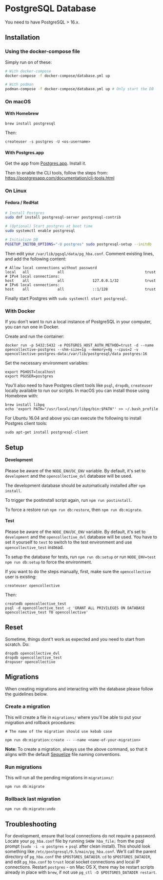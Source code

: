# PostgreSQL Database

You need to have PostgreSQL > 16.x.

## Installation

### Using the docker-compose file

Simply run on of these:

```bash
# With docker-compose
docker-compose -f docker-compose/database.yml up

# With podman
podman-compose -f docker-compose/database.yml up # Only start the DB
```

### On macOS

#### With Homebrew

`brew install postgresql`

Then:

`createuser -s postgres -U <os-username>`

#### With Postgres.app

Get the app from [Postgres.app](http://postgresapp.com/). Install it.

Then to enable the CLI tools, follow the steps from: https://postgresapp.com/documentation/cli-tools.html

### On Linux

#### Fedora / RedHat

```bash
# Install Postgres
sudo dnf install postgresql-server postgresql-contrib

# (Optional) Start postgres at boot time
sudo systemctl enable postgresql

# Initialize DB
PGSETUP_INITDB_OPTIONS="-U postgres" sudo postgresql-setup --initdb
```

Then edit your `/var/lib/pgsql/data/pg_hba.conf`. Comment existing lines, and add the following content:

```
# Allow local connections without password
local   all             all                                     trust
# IPv4 local connections:
host    all             all             127.0.0.1/32            trust
# IPv6 local connections:
host    all             all             ::1/128                 trust
```

Finally start Postgres with `sudo systemctl start postgresql`.

### With Docker

If you don't want to run a local instance of PostgreSQL in your computer, you can run one in Docker.

Create and run the container:

```
docker run -p 5432:5432 -e POSTGRES_HOST_AUTH_METHOD=trust -d --name opencollective-postgres --shm-size=1g --memory=4g --cpus=2 -v opencollective-postgres-data:/var/lib/postgresql/data postgres:16
```

Set the necessary environment variables:

```
export PGHOST=localhost
export PGUSER=postgres
```

You'll also need to have Postgres client tools like `psql`, `dropdb`, `createuser` locally available to run our scripts. In macOS you can install those using Homebrew with:

```
brew install libpq
echo 'export PATH="/usr/local/opt/libpq/bin:$PATH"' >> ~/.bash_profile
```

For Ubuntu 16.04 and above you can execute the following to install Postgres client tools:

```
sudo apt-get install postgresql-client
```

## Setup

#### Development

Please be aware of the `NODE_ENV`/`OC_ENV` variable. By default, it's set to `development` and the `opencollective_dvl` database will be used.

The development database should be automatically installed after `npm install`.

To trigger the postinstall script again, run `npm run postinstall`.

To force a restore run `npm run db:restore`, then `npm run db:migrate`.

#### Test

Please be aware of the `NODE_ENV`/`OC_ENV` variable. By default, it's set to `development` and the `opencollective_dvl` database will be used. You have to set it yourself to `test` to switch to the test environment and use `opencollective_test` instead.

To setup the database for tests, run `npm run db:setup` or run `NODE_ENV=test npm run db:setup` to force the environment.

If you want to do the steps manually, first, make sure the `opencollective` user is existing:

`createuser opencollective`

Then:

```
createdb opencollective_test
psql -d opencollective_test -c 'GRANT ALL PRIVILEGES ON DATABASE opencollective_test TO opencollective'
```

## Reset

Sometime, things dont't work as expected and you need to start from scratch. Do:

```
dropdb opencollective_dvl
dropdb opencollective_test
dropuser opencollective
```

## Migrations

When creating migrations and interacting with the database please follow the guidelines below.

### Create a migration

This will create a file in `migrations/` where you'll be able to put your migration and rollback procedures:

```
# The name of the migration should use kebab case

npm run db:migration:create -- --name <name-of-your-migration>
```

**Note:** To create a migration, always use the above command, so that it aligns with the default [Sequelize](https://sequelize.org/) file naming conventions.

### Run migrations

This will run all the pending migrations in `migrations/`:

```
npm run db:migrate
```

### Rollback last migration

```
npm run db:migrate:undo
```

## Troubleshooting

For development, ensure that local connections do not require a password. Locate your `pg_hba.conf` file by running `SHOW hba_file;` from the psql prompt (`sudo -i -u postgres` + `psql` after clean install). This should look something like `/etc/postgresql/9.5/main/pg_hba.conf`. We'll call the parent directory of `pg_hba.conf` the `$POSTGRES_DATADIR`. `cd` to `$POSTGRES_DATADIR`, and edit `pg_hba.conf` to `trust` local socket connections and local IP connections. Restart `postgres` - on Mac OS X, there may be restart scripts already in place with `brew`, if not use `pg_ctl -D $POSTGRES_DATADIR restart`.
